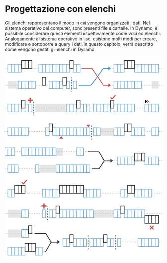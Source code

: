 # Progettazione con elenchi

Gli elenchi rappresentano il modo in cui vengono organizzati i dati. Nel sistema operativo del computer, sono presenti file e cartelle. In Dynamo, è possibile considerare questi elementi rispettivamente come voci ed elenchi. Analogamente al sistema operativo in uso, esistono molti modi per creare, modificare e sottoporre a query i dati. In questo capitolo, verrà descritto come vengono gestiti gli elenchi in Dynamo.

![](<../images/5-4/designing with lists.jpg>)
